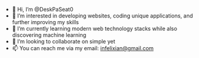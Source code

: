 - 👋 Hi, I’m @DeskPaSeat0
- 👀 I’m interested in developing websites, coding unique applications, and further improving my skills
- 🌱 I’m currently learning modern web technology stacks while also discovering machine learning
- 💞️ I’m looking to collaborate on simple yet 
- 📫 You can reach me via my email: infelixian@gmail.com

<!---
DeskPaSeat0/DeskPaSeat0 is a ✨ special ✨ repository because its `README.md` (this file) appears on your GitHub profile.
You can click the Preview link to take a look at your changes.
--->
